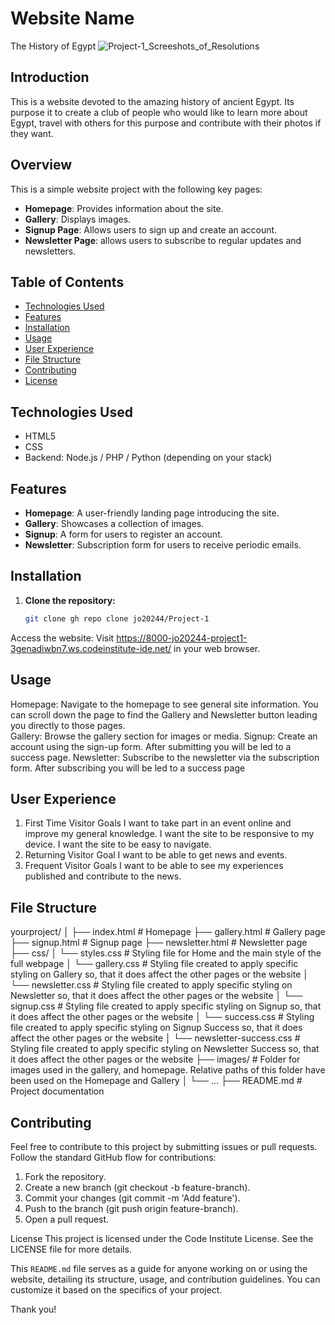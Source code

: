 # Website Name
The History of Egypt
![Project-1_Screeshots_of_Resolutions](https://github.com/user-attachments/assets/3918ffa8-461e-43f9-a74b-9908364165be)

## Introduction

This is a website devoted to the amazing history of ancient Egypt. Its purpose it to create a club of people who would like to learn more about Egypt, travel with others for this purpose and contribute with their photos if they want.

## Overview

This is a simple website project with the following key pages:
- **Homepage**: Provides information about the site.
- **Gallery**: Displays images.
- **Signup Page**: Allows users to sign up and create an account.
- **Newsletter Page**: allows users to subscribe to regular updates and newsletters.

## Table of Contents
- [Technologies Used](#technologies-used)
- [Features](#features)
- [Installation](#installation)
- [Usage](#usage)
- [User Experience](#user-experience)
- [File Structure](#file-structure)
- [Contributing](#contributing)
- [License](#license)

## Technologies Used
- HTML5
- CSS
- Backend: Node.js / PHP / Python (depending on your stack)

## Features
- **Homepage**: A user-friendly landing page introducing the site.
- **Gallery**: Showcases a collection of images.
- **Signup**: A form for users to register an account.
- **Newsletter**: Subscription form for users to receive periodic emails.

## Installation

1. **Clone the repository:**
   ```bash
   git clone gh repo clone jo20244/Project-1

Access the website: Visit https://8000-jo20244-project1-3genadiwbn7.ws.codeinstitute-ide.net/ in your web browser.

## Usage

Homepage: Navigate to the homepage to see general site information. You can scroll down the page to find the Gallery and Newsletter button leading you directly to those pages.  
Gallery: Browse the gallery section for images or media.
Signup: Create an account using the sign-up form. After submitting you will be led to a success page.
Newsletter: Subscribe to the newsletter via the subscription form. After subscribing you will be led to a success page

## User Experience

1. First Time Visitor Goals
I want to take part in an event online and improve my general knowledge.
I want the site to be responsive to my device.
I want the site to be easy to navigate.
2. Returning Visitor Goal
I want to be able to get news and events.
3. Frequent Visitor Goals
I want to be able to see my experiences published and contribute to the news.


## File Structure
yourproject/
│
├── index.html            # Homepage
├── gallery.html          # Gallery page
├── signup.html           # Signup page
├── newsletter.html       # Newsletter page
├── css/
│   └── styles.css        # Styling file for Home and the main style of the full webpage
│   └── gallery.css       # Styling file created to apply specific styling on Gallery so, that it does affect the other pages or the website
│   └── newsletter.css    # Styling file created to apply specific styling on Newsletter so, that it does affect the other pages or the website
│   └── signup.css        # Styling file created to apply specific styling on Signup so, that it does affect the other pages or the website
│   └── success.css       # Styling file created to apply specific styling on Signup Success so, that it does affect the other pages or the website
│   └── newsletter-success.css   # Styling file created to apply specific styling on Newsletter Success so, that it does affect the other pages or the website
├── images/               # Folder for images used in the gallery, and homepage. Relative paths of this folder have been used on the Homepage and Gallery
│   └── ...
├── README.md             # Project documentation

## Contributing
Feel free to contribute to this project by submitting issues or pull requests. Follow the standard GitHub flow for contributions:

1. Fork the repository.
2. Create a new branch (git checkout -b feature-branch).
3. Commit your changes (git commit -m 'Add feature').
4. Push to the branch (git push origin feature-branch).
5. Open a pull request.

License
This project is licensed under the Code Institute License. See the LICENSE file for more details.


This `README.md` file serves as a guide for anyone working on or using the website, detailing its structure, usage, and contribution guidelines. You can customize it based on the specifics of your project.

Thank you!
